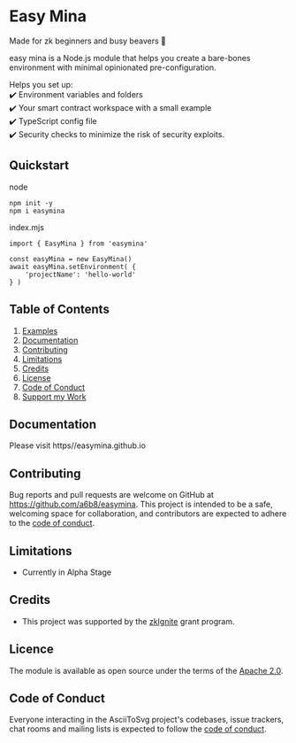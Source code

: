# Easy Mina

Made for zk beginners and busy beavers 🦫

easy mina is a Node.js module that helps you create a bare-bones environment with minimal opinionated pre-configuration.

Helps you set up:  
:heavy_check_mark: Environment variables and folders  
:heavy_check_mark: Your smart contract workspace with a small example  
:heavy_check_mark: TypeScript config file  
:heavy_check_mark: Security checks to minimize the risk of security exploits.  


## Quickstart

node
```
npm init -y
npm i easymina
```

index.mjs

```
import { EasyMina } from 'easymina'

const easyMina = new EasyMina()
await easyMina.setEnvironment( {
    'projectName': 'hello-world'
} )
```


## Table of Contents

1. [Examples](#examples)<br>
2. [Documentation](#documentation)
3. [Contributing](#contributing)<br>
4. [Limitations](#limitations)<br>
5. [Credits](#Credits)<br>
6.  [License](#license)<br>
7.  [Code of Conduct](#code-of-conduct)<br>
8.  [Support my Work](#support-my-work)<br>

## Documentation

Please visit https//easymina.github.io


## Contributing

Bug reports and pull requests are welcome on GitHub at https://github.com/a6b8/easymina. This project is intended to be a safe, welcoming space for collaboration, and contributors are expected to adhere to the [code of conduct](https://github.com/a6b8/easy-mina/CODE_OF_CONDUCT.md).

## Limitations

- Currently in Alpha Stage

## Credits

- This project was supported by the [zkIgnite](https://zkignite.minaprotocol.com) grant program.

## Licence

The module is available as open source under the terms of the [Apache 2.0](https://github.com/a6b8/easy-mina/LICENCE).

## Code of Conduct

Everyone interacting in the AsciiToSvg project's codebases, issue trackers, chat rooms and mailing lists is expected to follow the [code of conduct](https://github.com/a6b8/easy-mina/CODE_OF_CONDUCT.md).